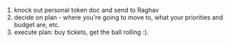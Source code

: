 1. knock out personal token doc and send to Raghav
2. decide on plan - where you're going to move to, what your priorities and budget are, etc.
3. execute plan: buy tickets, get the ball rolling :).